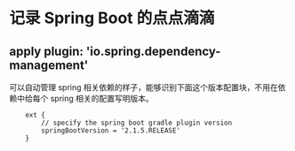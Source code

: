 # 记录 Spring Boot 的点点滴滴

## apply plugin: 'io.spring.dependency-management'

可以自动管理 spring 相关依赖的样子，能够识别下面这个版本配置块，不用在依赖中给每个 spring 相关的配置写明版本。

```text
    ext {
        // specify the spring boot gradle plugin version
        springBootVersion = '2.1.5.RELEASE'
    }
```
